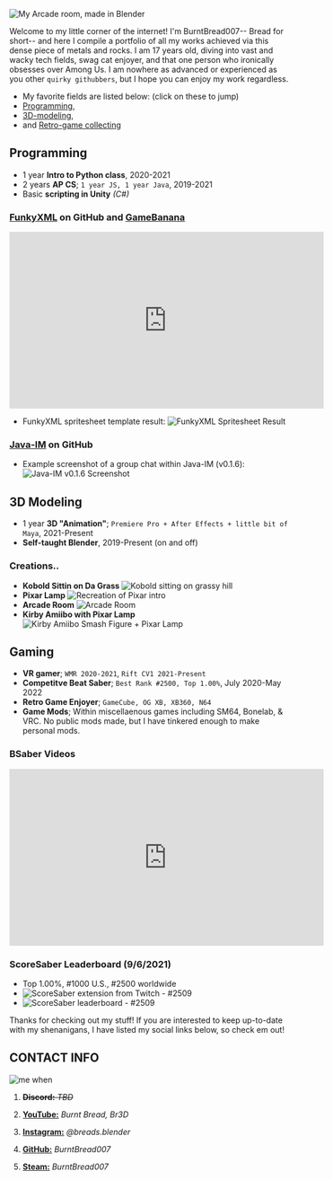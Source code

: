 ![My Arcade room, made in Blender](/assets/images/burntbread_arcade1.jpg)

Welcome to my little corner of the internet! I'm BurntBread007-- Bread for short-- and here I compile a portfolio of all my works achieved via this dense piece of metals and rocks.
I am 17 years old, diving into vast and wacky tech fields, swag cat enjoyer, and that one person who ironically obsesses over Among Us. I am nowhere as advanced or experienced as you other `quirky githubbers`, but I hope you can enjoy my work regardless.
- My favorite fields are listed below: (click on these to jump)
- [Programming](#Programming), 
- [3D-modeling](#3d-modeling), 
- and [Retro-game collecting](#gaming)

## **Programming**
- 1 year **Intro to Python class**, 2020-2021
- 2 years **AP CS**; `1 year JS, 1 year Java`, 2019-2021
- Basic **scripting in Unity** _(C#)_

### **[FunkyXML](https://github.com/BurntBread007/Funkin-XML-Editor)** on GitHub and [GameBanana](https://gamebanana.com/tools/7032)
<p>
<iframe width="560" height="315" src="https://www.youtube-nocookie.com/embed/PrCbDYa9tbM" title="YouTube video player" frameborder="0" allow="accelerometer; autoplay; clipboard-write; encrypted-media; gyroscope; picture-in-picture" allowfullscreen></iframe>
</p>

- FunkyXML spritesheet template result: 
![FunkyXML Spritesheet Result](/assets/images/burntbread_funkyxml_1.jpg)


### **[Java-IM](https://github.com/BurntBread007/Java-IM)** on GitHub
- Example screenshot of a group chat within Java-IM (v0.1.6):
![Java-IM v0.1.6 Screenshot](/assets/images/burntbread_javaim_1.png)


## **3D Modeling**
- 1 year **3D "Animation"**; `Premiere Pro + After Effects + little bit of Maya`, 2021-Present
- **Self-taught Blender**, 2019-Present (on and off)

### **Creations..**
- **Kobold Sittin on Da Grass**
![Kobold sitting on grassy hill](/assets/images/burntbread_kobold_lowres.gif)
- **Pixar Lamp**
![Recreation of Pixar intro](/assets/images/burntbread_pixar.gif)
- **Arcade Room**
![Arcade Room](/assets/images/burntbread_arcade3.jpg)
- **Kirby Amiibo with Pixar Lamp**
![Kirby Amiibo Smash Figure + Pixar Lamp](/assets/images/burntbread_pixar_kirby.jpg)

## **Gaming**
- **VR gamer**; `WMR 2020-2021`, `Rift CV1 2021-Present`
- **Competitve Beat Saber**; `Best Rank #2500, Top 1.00%`, July 2020-May 2022
- **Retro Game Enjoyer**; `GameCube, OG XB, XB360, N64`
- **Game Mods**; Within miscellaenous games including SM64, Bonelab, & VRC. No public mods made, but I have tinkered enough to make personal mods.

### **BSaber Videos**
<p>
<iframe width="560" height="315" src="https://www.youtube-nocookie.com/embed/LkDhjqpIS3A" title="YouTube video player" frameborder="0" allow="accelerometer; autoplay; clipboard-write; encrypted-media; gyroscope; picture-in-picture" allowfullscreen></iframe>
</p>

### **ScoreSaber Leaderboard (9/6/2021)**
- Top 1.00%, #1000 U.S., #2500 worldwide
- ![ScoreSaber extension from Twitch - #2509](/assets/images/burntbread_bsaber_twitch.jpg)
- ![ScoreSaber leaderboard - #2509](/assets/images/burntbread_scoresaber.jpg)

Thanks for checking out my stuff! If you are interested to keep up-to-date with my shenanigans, I have listed my social links below, so check em out!

## CONTACT INFO
![me when](/assets/images/burntbread_orange2.gif)

1. ~~**Discord:** _TBD_~~

2. **[YouTube:](https://www.youtube.com/channel/UCv-LEwn6Jtl1_agLO2t9CYg)** _Burnt Bread, Br3D_

3. **[Instagram:](https://www.instagram.com/breads.blender/)** _@breads.blender_

4. **[GitHub:](https://github.com/burntbread007)** _BurntBread007_

5. **[Steam:](https://steamcommunity.com/id/burntbread007/)** _BurntBread007_